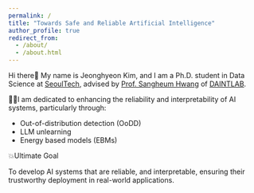 ```yaml
---
permalink: /
title: "Towards Safe and Reliable Artificial Intelligence"
author_profile: true
redirect_from: 
  - /about/
  - /about.html
---
```


Hi there👋 My name is Jeonghyeon Kim, and I am a Ph.D. student in Data Science at <a href='https://www.seoultech.ac.kr'>SeoulTech</a>, advised by <a href='https://sites.google.com/ds.seoultech.ac.kr/daintlab/members/director?authuser=0'>Prof. Sangheum Hwang</a> of <a href='https://sites.google.com/ds.seoultech.ac.kr/daintlab/'>DAINTLAB</a>.

 🧗‍♂️I am dedicated to enhancing the reliability and interpretability of AI systems, particularly through:
 
 - Out-of-distribution detection (OoDD)
 - LLM unlearning
 - Energy based models (EBMs)

 💥Ultimate Goal
 
 To develop AI systems that are reliable, and interpretable, ensuring their trustworthy deployment in real-world applications.
